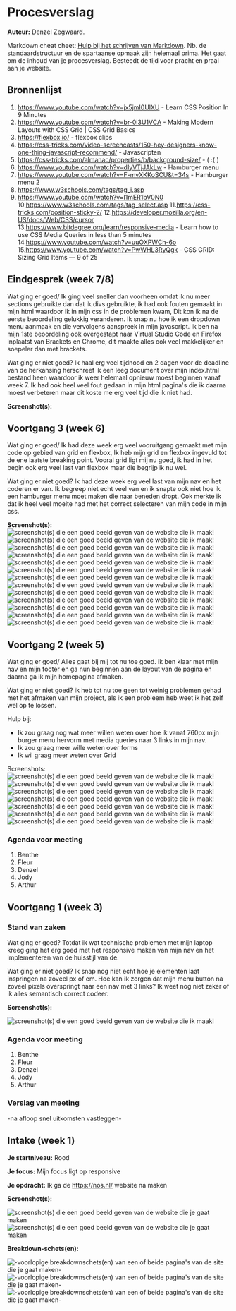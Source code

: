 # Procesverslag
**Auteur:** Denzel Zegwaard.

Markdown cheat cheet: [Hulp bij het schrijven van Markdown](https://github.com/adam-p/markdown-here/wiki/Markdown-Cheatsheet). Nb. de standaardstructuur en de spartaanse opmaak zijn helemaal prima. Het gaat om de inhoud van je procesverslag. Besteedt de tijd voor pracht en praal aan je website.



## Bronnenlijst
1. https://www.youtube.com/watch?v=jx5jmI0UlXU - Learn CSS Position In 9 Minutes
2. https://www.youtube.com/watch?v=br-0i3U1VCA - Making Modern Layouts with CSS Grid | CSS Grid Basics
3. https://flexbox.io/ - flexbox clips
4. https://css-tricks.com/video-screencasts/150-hey-designers-know-one-thing-javascript-recommend/ - Javascripten
5. https://css-tricks.com/almanac/properties/b/background-size/ - ( :( )
6. https://www.youtube.com/watch?v=dIyVTjJAkLw - Hamburger menu
7. https://www.youtube.com/watch?v=F-mvXKKoSCU&t=34s - Hamburger menu 2
8. https://www.w3schools.com/tags/tag_i.asp
9. https://www.youtube.com/watch?v=l1mER1bV0N0
10.https://www.w3schools.com/tags/tag_select.asp
11.https://css-tricks.com/position-sticky-2/
12.https://developer.mozilla.org/en-US/docs/Web/CSS/cursor
13.https://www.bitdegree.org/learn/responsive-media - Learn how to use CSS Media Queries in less than 5 minutes
14.https://www.youtube.com/watch?v=uuOXPWCh-6o
15.https://www.youtube.com/watch?v=PwWHL3RyQgk - CSS GRID: Sizing Grid Items — 9 of 25



## Eindgesprek (week 7/8)
Wat ging er goed/
Ik ging veel sneller dan voorheen omdat ik nu meer sections gebruikte dan dat ik divs gebruikte, ik had ook fouten gemaakt in mijn html waardoor ik in mijn css in de problemen kwam, Dit kon ik na de eerste beoordeling gelukkig veranderen. Ik snap nu hoe ik een dropdown menu aanmaak en die vervolgens aanspreek in  mijn javascript. Ik ben na mijn 1ste beoordeling ook overgestapt naar Virtual Studio Code en Firefox inplaatst van Brackets en Chrome, dit maakte alles ook veel makkelijker en soepeler dan met brackets. 

Wat ging er niet goed?
Ik haal erg veel tijdnood en 2 dagen voor de deadline van de herkansing herschreef ik een leeg document over mijn index.html bestand heen waardoor ik weer helemaal opnieuw moest beginnen vanaf week 7. Ik had ook heel veel fout gedaan in mijn html pagina's die ik daarna moest verbeteren maar dit koste me erg veel tijd die ik niet had. 

**Screenshot(s):**


## Voortgang 3 (week 6)

Wat ging er goed/
Ik had deze week erg veel vooruitgang gemaakt met mijn code op gebied van grid en flexbox, Ik heb mijn grid en flexbox ingevuld tot de ene laatste breaking point. Vooral grid ligt mij nu goed, ik had in het begin ook erg veel last van flexbox maar die begrijp ik nu wel. 

Wat ging er niet goed?
Ik had deze week erg veel last van mijn nav en het coderen er van. Ik begreep niet echt veel van en ik snapte ook niet hoe ik een hamburger menu moet maken die naar beneden dropt. Ook merkte ik dat ik heel veel moeite had met het correct selecteren van mijn code in mijn css.

**Screenshot(s):**
![screenshot(s) die een goed beeld geven van de website die ik maak!](images/voortgang/1.png)
![screenshot(s) die een goed beeld geven van de website die ik maak!](images/voortgang/2.png)
![screenshot(s) die een goed beeld geven van de website die ik maak!](images/voortgang/3.png)
![screenshot(s) die een goed beeld geven van de website die ik maak!](images/voortgang/4.png)
![screenshot(s) die een goed beeld geven van de website die ik maak!](images/voortgang/5.png)
![screenshot(s) die een goed beeld geven van de website die ik maak!](images/voortgang/6.png)
![screenshot(s) die een goed beeld geven van de website die ik maak!](images/voortgang/7.png)
![screenshot(s) die een goed beeld geven van de website die ik maak!](images/voortgang/8.png)
![screenshot(s) die een goed beeld geven van de website die ik maak!](images/voortgang/9.png)
![screenshot(s) die een goed beeld geven van de website die ik maak!](images/voortgang/10.png)
![screenshot(s) die een goed beeld geven van de website die ik maak!](images/voortgang/11.png)
![screenshot(s) die een goed beeld geven van de website die ik maak!](images/voortgang/12.png)
![screenshot(s) die een goed beeld geven van de website die ik maak!](images/voortgang/13.png)


## Voortgang 2 (week 5)

Wat ging er goed/
Alles gaat bij mij tot nu toe goed. ik ben klaar met mijn nav en mijn footer en ga nun beginnen aan de layout van de pagina en daarna ga ik mijn homepagina afmaken.

Wat ging er niet goed?
ik heb tot nu toe geen tot weinig problemen gehad met het afmaken van mijn project, als ik een probleem heb weet ik het zelf wel op te lossen.

Hulp bij:
- Ik zou graag nog wat meer willen weten over hoe ik vanaf 760px mijn burger menu hervorm met media queries naar 3 links in mijn nav.
- Ik zou graag meer wille weten over forms 
- Ik wil graag meer weten over Grid

Screenshots:
![screenshot(s) die een goed beeld geven van de website die ik maak!](images/voortgang.5/nav.png)
![screenshot(s) die een goed beeld geven van de website die ik maak!](images/voortgang.5/header.code.png)
![screenshot(s) die een goed beeld geven van de website die ik maak!](images/voortgang.5/header.css.1.png)
![screenshot(s) die een goed beeld geven van de website die ik maak!](images/voortgang.5/header.css.2.png)
![screenshot(s) die een goed beeld geven van de website die ik maak!](images/voortgang.5/header.css.3.png)
![screenshot(s) die een goed beeld geven van de website die ik maak!](images/voortgang.5/pagina.png)
![screenshot(s) die een goed beeld geven van de website die ik maak!](images/voortgang.5/main.footer.png)

### Agenda voor meeting

1. Benthe 
2. Fleur 
3. Denzel
4. Jody
5. Arthur

## Voortgang 1 (week 3)

### Stand van zaken

Wat ging er goed?
Totdat ik wat technische problemen met mijn laptop kreeg ging het erg goed met het responsive maken van mijn nav en het implementeren van de huisstijl van de.

Wat ging er niet goed?
Ik snap nog niet echt hoe je elementen laat inspringen na zoveel px of em. 
Hoe kan ik zorgen dat mijn menu button na zoveel pixels overspringt naar een nav met 3 links?
Ik weet nog niet zeker of ik alles semantisch correct codeer.

**Screenshot(s):**


![screenshot(s) die een goed beeld geven van de website die ik maak!](images/week.3.png)

### Agenda voor meeting

1. Benthe 
2. Fleur 
3. Denzel
4. Jody
5. Arthur

### Verslag van meeting

-na afloop snel uitkomsten vastleggen-



## Intake (week 1)

**Je startniveau:** Rood

**Je focus:** Mijn focus ligt op responsive

**Je opdracht:** Ik ga de https://nos.nl/ website na maken 

**Screenshot(s):**

![screenshot(s) die een goed beeld geven van de website die je gaat maken](images/NOS.voorpagina.png)
![screenshot(s) die een goed beeld geven van de website die je gaat maken](images/NOS.artikel.png)

**Breakdown-schets(en):**

![-voorlopige breakdownschets(en) van een of beide pagina's van de site die je gaat maken-](images/breakdown.NOS.voorpagina.png)
![-voorlopige breakdownschets(en) van een of beide pagina's van de site die je gaat maken-](images/breakdown.NOS.voorpagina2.png)
![-voorlopige breakdownschets(en) van een of beide pagina's van de site die je gaat maken-](images/breakdown.NOS.voorpagina3.png)
